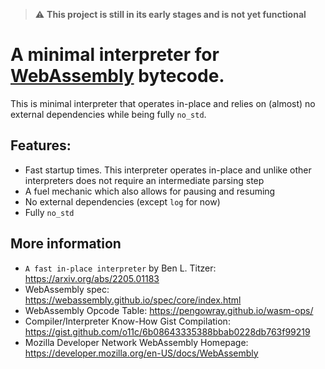 > ⚠️ **This project is still in its early stages and is not yet functional**

# A minimal interpreter for [WebAssembly](https://webassembly.org/) bytecode.

This is minimal interpreter that operates in-place and relies on (almost) no external dependencies while being
fully `no_std`.

## Features:

- Fast startup times. This interpreter operates in-place and unlike other interpreters does not require an intermediate
  parsing step
- A fuel mechanic which also allows for pausing and resuming
- No external dependencies (except `log` for now)
- Fully `no_std`

## More information

- `A fast in-place interpreter` by Ben L. Titzer: https://arxiv.org/abs/2205.01183
- WebAssembly spec: https://webassembly.github.io/spec/core/index.html
- WebAssembly Opcode Table: https://pengowray.github.io/wasm-ops/
- Compiler/Interpreter Know-How Gist Compilation: https://gist.github.com/o11c/6b08643335388bbab0228db763f99219
- Mozilla Developer Network WebAssembly Homepage: https://developer.mozilla.org/en-US/docs/WebAssembly
